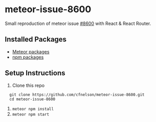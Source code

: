 # meteor-issue-8600
Small reproduction of meteor issue [#8600](https://github.com/meteor/meteor/issues/8600) with React & React Router.

## Installed Packages
- [Meteor packages](./.meteor/packages)
- [npm packages](./package.json)

## Setup Instructions

1. Clone this repo
```
  git clone https://github.com/cfnelson/meteor-issue-8600.git
  cd meteor-issue-8600
```
1. `meteor npm install`
1. `meteor npm start`

